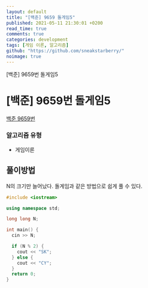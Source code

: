 ```yaml
---
layout: default
title: "[백준] 9659 돌게임5"
published: 2021-05-11 21:30:01 +0200
read_time: true
comments: true
categories: development
tags: [게임 이론, 알고리즘]
github: "https://github.com/sneakstarberry/"
noimage: true
---
```


[백준] 9659번 돌게임5

<!--more-->

# [백준] 9659번 돌게임5

[백준 9659번 ](https://www.acmicpc.net/problem/9659)

### 알고리즘 유형

- 게임이론

## 풀이방법

N의 크기만 늘어났다. 돌게임과 같은 방법으로 쉽게 풀 수 있다.

```c++
#include <iostream>

using namespace std;

long long N;

int main() {
  cin >> N;

  if (N % 2) {
    cout << "SK";
  } else {
    cout << "CY";
  }
  return 0;
}
```
